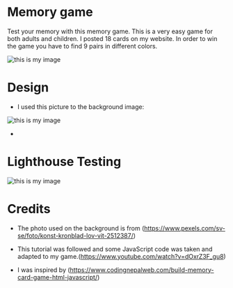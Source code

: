 # Memory game
Test your memory with this memory game. This is a very easy game for both adults and children. I posted 18 cards on my website. In order to win the game you have to find 9 pairs in different colors. 

![this is my image](../memory_game/images/2022-11-25%20(2).png)

# Design

+ I used this picture to the background image: 

![this is my image](../memory_game/images/pexels-photo-2512387_flowers.jpeg)

+ 



# Lighthouse Testing
![this is my image](../memory_game/images/2022-11-25.png)





# Credits

+ The photo used on the background is from (https://www.pexels.com/sv-se/foto/konst-kronblad-lov-vit-2512387/)

+  This tutorial was followed and some JavaScript code was taken and adapted to my game.(https://www.youtube.com/watch?v=dOxrZ3F_gu8)

+ I was inspired by (https://www.codingnepalweb.com/build-memory-card-game-html-javascript/) 

